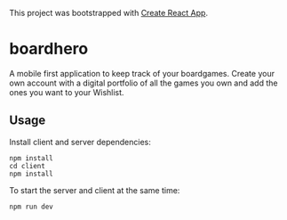 This project was bootstrapped with [Create React App](https://github.com/facebook/create-react-app).

# boardhero

A mobile first application to keep track of your boardgames. Create your own account with a digital portfolio of all the games you own and add the ones you want to your Wishlist.

## Usage

Install client and server dependencies:

```
npm install
cd client
npm install
```

To start the server and client at the same time:

```
npm run dev
```
